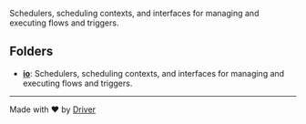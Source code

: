 <!--------------------------------------------------------------------------------->
<!-- IMPORTANT: This file is auto-generated by Driver (https://driver.ai). -------->
<!-- Manual edits may be overwritten on future commits. --------------------------->
<!--------------------------------------------------------------------------------->

Schedulers, scheduling contexts, and interfaces for managing and executing flows and triggers.

## Folders
- **[io](io/README.md)**: Schedulers, scheduling contexts, and interfaces for managing and executing flows and triggers.


---
Made with ❤️ by [Driver](https://www.driver.ai/)